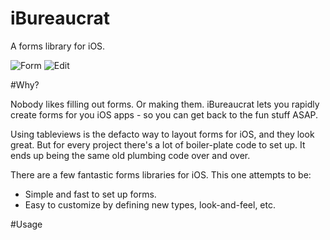 iBureaucrat
==========

A forms library for iOS. 


![Form](http://jasperblues.github.com/iBureaucrat/form.png)
![Edit](http://jasperblues.github.com/iBureaucrat/edit.png)

#Why?

Nobody likes filling out forms. Or making them. iBureaucrat lets you rapidly create forms for you iOS apps - so you 
can get back to the fun stuff ASAP. 

Using tableviews is the defacto way to layout forms for iOS, and they look great. But for every project there's a
lot of boiler-plate code to set up. It ends up being the same old plumbing code over and over. 

There are a few fantastic forms libraries for iOS. This one attempts to be: 

* Simple and fast to set up forms. 
* Easy to customize by defining new types, look-and-feel, etc. 

#Usage

